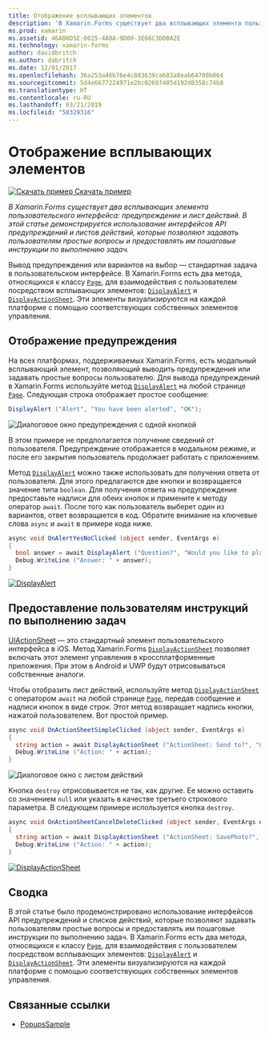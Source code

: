 ```yaml
---
title: Отображение всплывающих элементов
description: 'В Xamarin.Forms существует два всплывающих элемента пользовательского интерфейса: предупреждение и лист действий. В этой статье демонстрируется использование интерфейсов API предупреждений и листов действий, которые позволяют задавать пользователям простые вопросы и предоставлять им пошаговые инструкции по выполнению задач.'
ms.prod: xamarin
ms.assetid: 46AB0D5E-0025-4A8A-9D00-3E66C3D0BA2E
ms.technology: xamarin-forms
author: davidbritch
ms.author: dabritch
ms.date: 12/01/2017
ms.openlocfilehash: 36a253a46b76e4c883639ca683a8eab64700b064
ms.sourcegitcommit: 5d4e6677224971e2bc0268f405d192d0358c74b8
ms.translationtype: HT
ms.contentlocale: ru-RU
ms.lasthandoff: 03/21/2019
ms.locfileid: "58329316"
---
```

# <a name="displaying-pop-ups"></a>Отображение всплывающих элементов

[![Скачать пример](~/media/shared/download.png) Скачать пример](https://developer.xamarin.com/samples/xamarin-forms/Navigation/Pop-ups/)

_В Xamarin.Forms существует два всплывающих элемента пользовательского интерфейса: предупреждение и лист действий. В этой статье демонстрируется использование интерфейсов API предупреждений и листов действий, которые позволяют задавать пользователям простые вопросы и предоставлять им пошаговые инструкции по выполнению задач._

Вывод предупреждения или вариантов на выбор — стандартная задача в пользовательском интерфейсе. В Xamarin.Forms есть два метода, относящихся к классу [`Page`](xref:Xamarin.Forms.Page), для взаимодействия с пользователем посредством всплывающих элементов: [`DisplayAlert`](xref:Xamarin.Forms.Page.DisplayAlert*) и [`DisplayActionSheet`](xref:Xamarin.Forms.Page.DisplayActionSheet*). Эти элементы визуализируются на каждой платформе с помощью соответствующих собственных элементов управления.

## <a name="displaying-an-alert"></a>Отображение предупреждения

На всех платформах, поддерживаемых Xamarin.Forms, есть модальный всплывающий элемент, позволяющий выводить предупреждения или задавать простые вопросы пользователю. Для вывода предупреждений в Xamarin.Forms используйте метод [`DisplayAlert`](xref:Xamarin.Forms.Page.DisplayAlert*) на любой странице [`Page`](xref:Xamarin.Forms.Page). Следующая строка отображает простое сообщение:

```csharp
DisplayAlert ("Alert", "You have been alerted", "OK");
```

![](pop-ups-images/alert.png "Диалоговое окно предупреждения с одной кнопкой")

В этом примере не предполагается получение сведений от пользователя. Предупреждение отображается в модальном режиме, и после его закрытия пользователь продолжает работать с приложением.

Метод [`DisplayAlert`](xref:Xamarin.Forms.Page.DisplayAlert*) можно также использовать для получения ответа от пользователя. Для этого предлагаются две кнопки и возвращается значение типа `boolean`. Для получения ответа на предупреждение предоставьте надписи для обеих кнопок и примените к методу оператор `await`. После того как пользователь выберет один из вариантов, ответ возвращается в код. Обратите внимание на ключевые слова `async` и `await` в примере кода ниже.

```csharp
async void OnAlertYesNoClicked (object sender, EventArgs e)
{
  bool answer = await DisplayAlert ("Question?", "Would you like to play a game", "Yes", "No");
  Debug.WriteLine ("Answer: " + answer);
}
```

[![DisplayAlert](pop-ups-images/alert2-sml.png "Диалоговое окно предупреждения с двумя кнопками")](pop-ups-images/alert2.png#lightbox "Диалоговое окно предупреждения с двумя кнопками")

## <a name="guiding-users-through-tasks"></a>Предоставление пользователям инструкций по выполнению задач

[UIActionSheet](https://developer.apple.com/library/ios/documentation/uikit/reference/uiactionsheet_class/Reference/Reference.html) — это стандартный элемент пользовательского интерфейса в iOS. Метод Xamarin.Forms [`DisplayActionSheet`](xref:Xamarin.Forms.Page.DisplayActionSheet*) позволяет включать этот элемент управления в кроссплатформенные приложения. При этом в Android и UWP будут отрисовываться собственные аналоги.

Чтобы отобразить лист действий, используйте метод [`DisplayActionSheet`](xref:Xamarin.Forms.Page.DisplayActionSheet*) с оператором `await` на любой странице [`Page`](xref:Xamarin.Forms.Page), передав сообщение и надписи кнопок в виде строк. Этот метод возвращает надпись кнопки, нажатой пользователем. Вот простой пример.

```csharp
async void OnActionSheetSimpleClicked (object sender, EventArgs e)
{
  string action = await DisplayActionSheet ("ActionSheet: Send to?", "Cancel", null, "Email", "Twitter", "Facebook");
  Debug.WriteLine ("Action: " + action);
}
```

![](pop-ups-images/action.png "Диалоговое окно с листом действий")

Кнопка `destroy` отрисовывается не так, как другие. Ее можно оставить со значением `null` или указать в качестве третьего строкового параметра. В следующем примере используется кнопка `destroy`.

```csharp
async void OnActionSheetCancelDeleteClicked (object sender, EventArgs e)
{
  string action = await DisplayActionSheet ("ActionSheet: SavePhoto?", "Cancel", "Delete", "Photo Roll", "Email");
  Debug.WriteLine ("Action: " + action);
}
```

[![DisplayActionSheet](pop-ups-images/action2-sml.png "Диалоговое окно с листом действий и кнопкой удаления")](pop-ups-images/action2.png#lightbox "Диалоговое окно с листом действий и кнопкой удаления")

## <a name="summary"></a>Сводка

В этой статье было продемонстрировано использование интерфейсов API предупреждений и списков действий, которые позволяют задавать пользователям простые вопросы и предоставлять им пошаговые инструкции по выполнению задач. В Xamarin.Forms есть два метода, относящихся к классу [`Page`](xref:Xamarin.Forms.Page), для взаимодействия с пользователем посредством всплывающих элементов: [`DisplayAlert`](xref:Xamarin.Forms.Page.DisplayAlert*) и [`DisplayActionSheet`](xref:Xamarin.Forms.Page.DisplayActionSheet*). Эти элементы визуализируются на каждой платформе с помощью соответствующих собственных элементов управления.



## <a name="related-links"></a>Связанные ссылки

- [PopupsSample](https://developer.xamarin.com/samples/xamarin-forms/Navigation/Pop-ups/)
